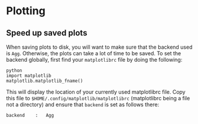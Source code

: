 # Plotting


## Speed up saved plots

When saving plots to disk, you will want to make sure that the backend used is `Agg`. Otherwise, the plots can take a lot of time to be saved. To set the backend globally, first find your `matplotlibrc` file by doing the following:


```
python
import matplotlib
matplotlib.matplotlib_fname()
```

This will display the location of your currently used matplotlibrc file. Copy this file to `$HOME/.config/matplotlib/matplotlibrc` (matplotlibrc being a file not a directory) and ensure that `backend` is set as follows there:

```
backend    :   Agg
```
